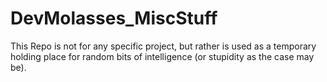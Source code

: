 # DevMolasses_MiscStuff
This Repo is not for any specific project, but rather is used as a temporary holding place for random bits of intelligence (or stupidity as the case may be).
